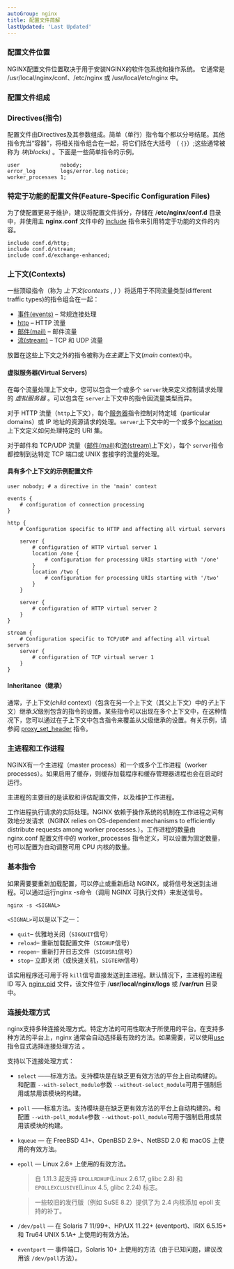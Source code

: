 ```yaml
---
autoGroup: nginx 
title: 配置文件简解
lastUpdated: 'Last Updated'
---
```

### 配置文件位置

NGINX配置文件位置取决于用于安装NGINX的软件包系统和操作系统。
它通常是 /usr/local/nginx/conf、/etc/nginx 或 /usr/local/etc/nginx 中。

### 配置文件组成

### Directives(指令)

配置文件由Directives及其参数组成。简单（单行）指令每个都以分号结尾。其他指令充当“容器”，将相关指令组合在一起，将它们括在大括号 （ `{}`）;这些通常被称为 *块(blocks)* 。下面是一些简单指令的示例。

```
user             nobody;
error_log        logs/error.log notice;
worker_processes 1;
```

### 特定于功能的配置文件(Feature-Specific Configuration Files)

为了使配置更易于维护，建议将配置文件拆分，存储在 /**etc/nginx/conf.d** 目录中，并使用主 **nginx.conf** 文件中的 [include](https://nginx.org/en/docs/ngx_core_module.html#include) 指令来引用特定于功能的文件的内容。

```
include conf.d/http;
include conf.d/stream;
include conf.d/exchange-enhanced;
```

### 上下文(Contexts)

一些顶级指令（称为 *上下文(contexts* , *)* ）将适用于不同流量类型(different traffic types)的指令组合在一起：

* [事件(events)](https://nginx.org/en/docs/ngx_core_module.html#events) – 常规连接处理
* [http](https://nginx.org/en/docs/http/ngx_http_core_module.html#http) – HTTP 流量
* [邮件(mail)](https://nginx.org/en/docs/mail/ngx_mail_core_module.html#mail) – 邮件流量
* [流(stream)](https://nginx.org/en/docs/stream/ngx_stream_core_module.html#stream) – TCP 和 UDP 流量

放置在这些上下文之外的指令被称为*在主要*上下文(*main* context)中。

#### 虚拟服务器(Virtual Servers)

在每个流量处理上下文中，您可以包含一个或多个 `server`块来定义控制请求处理的 *虚拟服务器* 。可以包含在 `server`上下文中的指令因流量类型而异。

对于 HTTP 流量（`http`上下文），每个[服务器](https://nginx.org/en/docs/http/ngx_http_core_module.html#server)指令控制对特定域（particular domains）或 IP 地址的资源请求的处理。`server`上下文中的一个或多个[location](https://nginx.org/en/docs/http/ngx_http_core_module.html#location)上下文定义如何处理特定的 URI 集。

对于邮件和 TCP/UDP 流量（[邮件(mail)](https://nginx.org/en/docs/mail/ngx_mail_core_module.html)和[流(stream)](https://nginx.org/en/docs/stream/ngx_stream_core_module.html)上下文），每个 `server`指令都控制到达特定 TCP 端口或 UNIX 套接字的流量的处理。

#### 具有多个上下文的示例配置文件

```
user nobody; # a directive in the 'main' context

events {
    # configuration of connection processing
}

http {
    # Configuration specific to HTTP and affecting all virtual servers  

    server {
        # configuration of HTTP virtual server 1   
        location /one {
            # configuration for processing URIs starting with '/one'
        }
        location /two {
            # configuration for processing URIs starting with '/two'
        }
    } 
  
    server {
        # configuration of HTTP virtual server 2
    }
}

stream {
    # Configuration specific to TCP/UDP and affecting all virtual servers
    server {
        # configuration of TCP virtual server 1 
    }
}
```

#### Inheritance（继承）

通常，子上下文(*child* context)（包含在另一个上下文（其父上下文）中的*子*上下文）继承*父*级别包含的指令的设置。某些指令可以出现在多个上下文中，在这种情况下，您可以通过在子上下文中包含指令来覆盖从父级继承的设置。有关示例，请参阅 [proxy_set_header](https://nginx.org/en/docs/http/ngx_http_proxy_module.html#proxy_set_header) 指令。

### 主进程和工作进程

NGINX有一个主进程（master process）和一个或多个工作进程（worker processes）。如果启用了缓存，则缓存加载程序和缓存管理器进程也会在启动时运行。

主进程的主要目的是读取和评估配置文件，以及维护工作进程。

工作进程执行请求的实际处理。NGINX 依赖于操作系统的机制在工作进程之间有效地分发请求（NGINX relies on OS-dependent mechanisms to efficiently distribute requests among worker processes.）。工作进程的数量由 nginx.conf 配置文件中的 worker_processes 指令定义，可以设置为固定数量，也可以配置为自动调整可用 CPU 内核的数量。

### 基本指令

如果需要要重新加载配置，可以停止或重新启动 NGINX，或将信号发送到主进程。可以通过运行nginx -s命令（调用 NGINX 可执行文件）来发送信号。

```
nginx -s <SIGNAL>
```

`<SIGNAL>`可以是以下之一：

* `quit`– 优雅地关闭（`SIGQUIT`信号）
* `reload`– 重新加载配置文件（`SIGHUP`信号）
* `reopen`– 重新打开日志文件（`SIGUSR1`信号）
* `stop`– 立即关闭（或快速关机，`SIGTERM`信号）

该实用程序还可用于将 `kill`信号直接发送到主进程。默认情况下，主进程的进程 ID 写入 [nginx.pid](http://nginx.pid/) 文件，该文件位于 /**usr/local/nginx/logs** 或 **/var/run** 目录中。

### 连接处理方式

nginx支持多种连接处理方式。特定方法的可用性取决于所使用的平台。在支持多种方法的平台上，nginx 通常会自动选择最有效的方法。如果需要，可以使用[use](http://nginx.org/en/docs/ngx_core_module.html#use)指令显式选择连接处理方法 。

支持以下连接处理方式：

* `select` ——标准方法。支持模块是在缺乏更有效方法的平台上自动构建的。和配置 `--with-select_module`参数 `--without-select_module`可用于强制启用或禁用该模块的构建。
* `poll` ——标准方法。支持模块是在缺乏更有效方法的平台上自动构建的。和配置 `--with-poll_module`参数 `--without-poll_module`可用于强制启用或禁用该模块的构建。
* `kqueue` — 在 FreeBSD 4.1+、OpenBSD 2.9+、NetBSD 2.0 和 macOS 上使用的有效方法。
* `epoll` — Linux 2.6+ 上使用的有效方法。

  > 自 1.11.3 起支持 `EPOLLRDHUP`(Linux 2.6.17, glibc 2.8) 和 `EPOLLEXCLUSIVE`(Linux 4.5, glibc 2.24) 标志。
  >

  > 一些较旧的发行版（例如 SuSE 8.2）提供了为 2.4 内核添加 epoll 支持的补丁。
  >
* `/dev/poll` — 在 Solaris 7 11/99+、HP/UX 11.22+ (eventport)、IRIX 6.5.15+ 和 Tru64 UNIX 5.1A+ 上使用的有效方法。
* `eventport` — 事件端口，Solaris 10+ 上使用的方法（由于已知问题，建议改用该 `/dev/poll`方法）。
